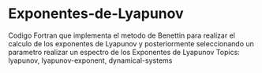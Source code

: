 # Exponentes-de-Lyapunov
Codigo Fortran que implementa el metodo de Benettin para realizar el calculo de los exponentes de Lyapunov y posteriormente seleccionando un parametro realizar un espectro de los Exponentes de Lyapunov
Topics: lyapunov, lyapunov-exponent, dynamical-systems 
